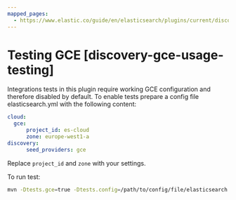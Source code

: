 ```yaml
---
mapped_pages:
  - https://www.elastic.co/guide/en/elasticsearch/plugins/current/discovery-gce-usage-testing.html
---
```


# Testing GCE [discovery-gce-usage-testing]

Integrations tests in this plugin require working GCE configuration and therefore disabled by default. To enable tests prepare a config file elasticsearch.yml with the following content:

```yaml
cloud:
  gce:
      project_id: es-cloud
      zone: europe-west1-a
discovery:
      seed_providers: gce
```

Replace `project_id` and `zone` with your settings.

To run test:

```sh
mvn -Dtests.gce=true -Dtests.config=/path/to/config/file/elasticsearch.yml clean test
```

